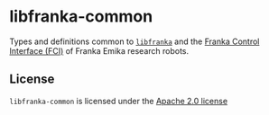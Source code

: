 # libfranka-common

Types and definitions common to [`libfranka`][api-docs] and the [Franka Control Interface (FCI)][fci-docs] of Franka Emika research robots.

## License

`libfranka-common` is licensed under the [Apache 2.0 license][apache-2.0]

[apache-2.0]: https://www.apache.org/licenses/LICENSE-2.0.html
[api-docs]: https://frankaemika.github.io/libfranka
[fci-docs]: https://frankaemika.github.io/docs
